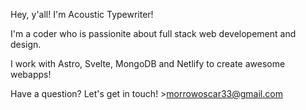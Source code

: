 Hey, y'all! I'm Acoustic Typewriter!

I'm a coder who is passionite about full stack web developement and design.

I work with Astro, Svelte, MongoDB and Netlify to create awesome webapps!

Have a question? Let's get in touch! >morrowoscar33@gmail.com

